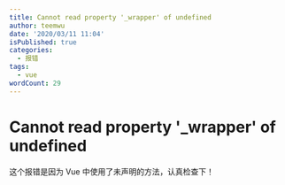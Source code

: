 ```yaml
---
title: Cannot read property '_wrapper' of undefined
author: teemwu
date: '2020/03/11 11:04'
isPublished: true
categories:
  - 报错
tags:
  - vue
wordCount: 29
---
```


# Cannot read property '_wrapper' of undefined

这个报错是因为 Vue 中使用了未声明的方法，认真检查下！
